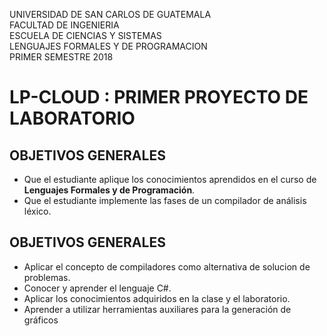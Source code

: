UNIVERSIDAD DE SAN CARLOS DE GUATEMALA  
FACULTAD DE INGENIERIA  
ESCUELA DE CIENCIAS Y SISTEMAS  
LENGUAJES FORMALES Y DE PROGRAMACION  
PRIMER SEMESTRE 2018  

# LP-CLOUD : PRIMER PROYECTO DE LABORATORIO

## OBJETIVOS GENERALES
+ Que el estudiante aplique los conocimientos aprendidos en el curso de __Lenguajes Formales y de Programación__.
+ Que el estudiante implemente las fases de un compilador de análisis léxico.

## OBJETIVOS GENERALES
+ Aplicar el concepto de compiladores como alternativa de solucion de problemas.
+ Conocer y aprender el lenguaje C#.
+ Aplicar los conocimientos adquiridos en la clase y el laboratorio.
+ Aprender a utilizar herramientas auxiliares para la generación de gráficos
